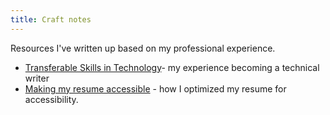 ```yaml
---
title: Craft notes
---
```

Resources I've written up based on my professional experience.<br>
* [Transferable Skills in Technology](transferable-skills.md)- my experience becoming a technical writer<br>
* [Making my resume accessible](making-resume-accessible.md) - how I optimized my resume for accessibility.
